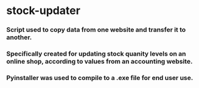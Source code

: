 # stock-updater
### Script used to copy data from one website and transfer it to another.
### Specifically created for updating stock quanity levels on an online shop, according to values from an accounting website.
### Pyinstaller was used to compile to a .exe file for end user use.
